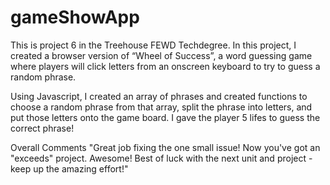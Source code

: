 # gameShowApp

This is project 6 in the Treehouse FEWD Techdegree. In this project, I created a browser version of “Wheel of Success”, a word guessing game where players will click letters from an onscreen keyboard to try to guess a random phrase.

Using Javascript, I created an array of phrases and created functions to choose a random phrase from that array, split the phrase into letters, and put those letters onto the game board. I gave the player 5 lifes to guess the correct phrase!

Overall Comments
"Great job fixing the one small issue! Now you've got an "exceeds" project. Awesome! Best of luck with the next unit and project - keep up the amazing effort!"
